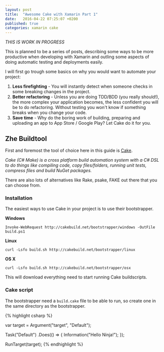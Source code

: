 ```yaml
---
layout: post
title:  "Awesome Cake with Xamarin Part 1"
date:   2016-04-22 07:25:07 +0200
published: true
categories: xamarin cake
---
```


*THIS IS WORK IN PROGRESS*

This is planned to be a series of posts, describing some ways to be more productive when developing with Xamarin and outling some aspects of doing automatic testing and deployments easily.

I will first go trough some basics on why you would want to automate your project:

1. **Less firefighting** - You will instantly detect when someone checks in some breaking changes in the project.
2. **Better refactoring** - Unless you are doing TDD/BDD (you really should!), the more complex your application becomes, the less confident you will be to do refactoring. Without testing you won't know if something breaks when you change your code.
3. **Save time** - Why do the boring work of building, preparing and uploading an app to App Store / Google Play? Let Cake do it for you.

Zhe Buildtool
---------
First and foremost the tool of choice here in this guide is [Cake](http://cakebuild.net).

*Cake (C# Make) is a cross platform build automation system with a C# DSL to do things like compiling code, copy files/folders, running unit tests, compress files and build NuGet packages.*

There are also lots of alternatives like Rake, psake, FAKE out there that you can choose from.

### Installation

The easiest ways to use Cake in your project is to use their bootstrapper.

**Windows**

	Invoke-WebRequest http://cakebuild.net/bootstrapper/windows -OutFile build.ps1

**Linux**

	curl -Lsfo build.sh http://cakebuild.net/bootstrapper/linux

**OS X**

	curl -Lsfo build.sh http://cakebuild.net/bootstrapper/osx

This will download everything need to start running Cake buildscripts.

### Cake script

The bootstrapper need a `build.cake` file to be able to run, so create one in the same directory as the bootstrapper.

{% highlight csharp %}

var target = Argument("target", "Default");

Task("Default")
  .Does(() =>
{
  Information("Hello Ninja!");
});

RunTarget(target);
{% endhighlight %}
